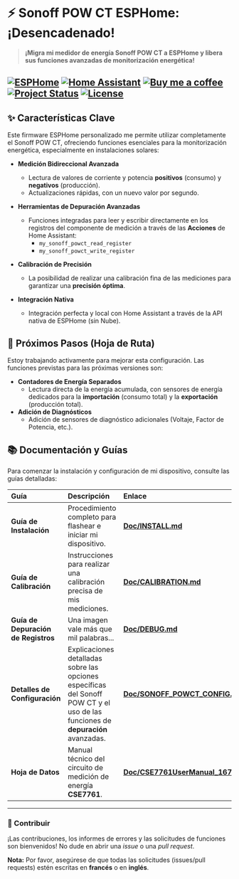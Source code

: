 # ⚡ Sonoff POW CT ESPHome: ¡Desencadenado!

> **¡Migra mi medidor de energía Sonoff POW CT a ESPHome y libera sus funciones avanzadas de monitorización energética!**

[![ESPHome](https://img.shields.io/badge/ESPHome-2F7B9D?style=for-the-badge&logo=esphome&logoColor=white)](https://esphome.io/)
[![Home Assistant](https://img.shields.io/badge/Home%20Assistant-41A8F5?style=for-the-badge&logo=home-assistant&logoColor=white)](https://www.home-assistant.io/)
[![Buy me a coffee](https://img.shields.io/badge/Buy%20me%20a%20coffee-PayPal-blue?style=for-the-badge&logo=paypal)](https://paypal.me/mazkagaz)
[![Project Status](https://img.shields.io/badge/Status-Active-brightgreen?style=for-the-badge)](https://github.com/votre_profil/votre_repo/commits/main)
[![License](https://img.shields.io/badge/License-MIT-blue.svg?style=for-the-badge)]() 
---

## ✨ Características Clave

Este firmware ESPHome personalizado me permite utilizar completamente el Sonoff POW CT, ofreciendo funciones esenciales para la monitorización energética, especialmente en instalaciones solares:

* **Medición Bidireccional Avanzada**
    * Lectura de valores de corriente y potencia **positivos** (consumo) y **negativos** (producción).
    * Actualizaciones rápidas, con un nuevo valor por segundo.

* **Herramientas de Depuración Avanzadas**
    * Funciones integradas para leer y escribir directamente en los registros del componente de medición a través de las **Acciones** de Home Assistant:
        * `my_sonoff_powct_read_register`
        * `my_sonoff_powct_write_register`

* **Calibración de Precisión**
    * La posibilidad de realizar una calibración fina de las mediciones para garantizar una **precisión óptima**.

* **Integración Nativa**
    * Integración perfecta y local con Home Assistant a través de la API nativa de ESPHome (sin Nube).

## 🚀 Próximos Pasos (Hoja de Ruta)

Estoy trabajando activamente para mejorar esta configuración. Las funciones previstas para las próximas versiones son:

* **Contadores de Energía Separados**
    * Lectura directa de la energía acumulada, con sensores de energía dedicados para la **importación** (consumo total) y la **exportación** (producción total).
* **Adición de Diagnósticos**
    * Adición de sensores de diagnóstico adicionales (Voltaje, Factor de Potencia, etc.).

## 📚 Documentación y Guías

Para comenzar la instalación y configuración de mi dispositivo, consulte las guías detalladas:

| Guía | Descripción | Enlace |
| :--- | :--- | :--- |
| **Guía de Instalación** | Procedimiento completo para flashear e iniciar mi dispositivo. | **[Doc/INSTALL.md](Doc/INSTALL\_ES.md)** |
| **Guía de Calibración** | Instrucciones para realizar una calibración precisa de mis mediciones. | **[Doc/CALIBRATION.md](Doc/CALIBRATION\_ES.md)** |
| **Guía de Depuración de Registros** | Una imagen vale más que mil palabras... | **[Doc/DEBUG.md](Doc/DEBUG.md)** |
| **Detalles de Configuración** | Explicaciones detalladas sobre las opciones específicas del Sonoff POW CT y el uso de las funciones de **depuración** avanzadas. | **[Doc/SONOFF\_POWCT\_CONFIG.md](Doc/SONOFF\_POWCT\_CONFIG.md)** |
| **Hoja de Datos** | Manual técnico del circuito de medición de energía **CSE7761**. | **[Doc/CSE7761UserManual\_1672133056.pdf](Doc/CSE7761UserManual\_1672133056.pdf)** |

***

### 🤝 Contribuir

¡Las contribuciones, los informes de errores y las solicitudes de funciones son bienvenidos! No dude en abrir una *issue* o una *pull request*.

**Nota:** Por favor, asegúrese de que todas las solicitudes (issues/pull requests) estén escritas en **francés** o en **inglés**.
